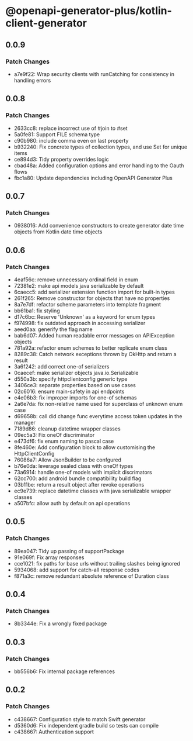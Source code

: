 # @openapi-generator-plus/kotlin-client-generator

## 0.0.9

### Patch Changes

- a7e9f22: Wrap security clients with runCatching for consistency in handling errors

## 0.0.8

### Patch Changes

- 2633cc8: replace incorrect use of #join to #set
- 5a0fe81: Support FILE schema type
- c90b980: include comma even on last property
- b932240: Fix concrete types of collection types, and use Set for unique items
- ce894d3: Tidy property overrides logic
- cbad48a: Added configuration options and error handling to the Oauth flows
- fbc1a80: Update dependencies including OpenAPI Generator Plus

## 0.0.7

### Patch Changes

- 0938016: Add convenience constructors to create generator date time objects from Kotlin date time objects

## 0.0.6

### Patch Changes

- 4eaf56c: remove unnecessary ordinal field in enum
- 72381e2: make api models java serializable by default
- 6caecc5: add serializer extension function import for built-in types
- 261f265: Remove constructor for objects that have no properties
- 8a7e7df: refactor scheme parameters into template fragment
- bb61ba1: fix styling
- d17c6bc: Reserve 'Unknown' as a keyword for enum types
- f974998: fix outdated approach in accessing serializer
- aeed0aa: generify the flag name
- bab6d07: Added human readable error messages on APIException objects
- 781a92a: refactor enum schemes to better replicate enum class
- 8289c38: Catch network exceptions thrown by OkHttp and return a result
- 3a6f242: add correct one-of serializers
- 0caecef: make serializer objects java.io.Serializable
- d550a3b: specify httpclientconfig generic type
- 3406ce3: separate properties based on use cases
- 02c6016: ensure main-safety in api endpoints
- e4e06b3: fix improper imports for one-of schemas
- 2a6e7da: fix non-relative name used for superclass of unknown enum case
- d69658b: call did change func everytime access token updates in the manager
- 7189d86: cleanup datetime wrapper classes
- 09ec5a3: Fix oneOf discriminator
- e473df6: fix enum naming to pascal case
- 8fe460e: Add configuration block to allow customising the HttpClientConfig
- 76086a7: Allow JsonBuilder to be confgured
- b76e0da: leverage sealed class with oneOf types
- 73a6914: handle one-of models with implicit discrimators
- 62cc700: add android bundle compatibility build flag
- 03b11be: return a result object after revoke operations
- ec9e739: replace datetime classes with java serializable wrapper classes
- a507bfc: allow auth by default on api operations

## 0.0.5

### Patch Changes

- 89ea047: Tidy up passing of supportPackage
- 91e069f: Fix array responses
- cce1021: fix paths for base urls without trailing slashes being ignored
- 5934068: add support for catch-all response codes
- f871a3c: remove redundant absolute reference of Duration class

## 0.0.4

### Patch Changes

- 8b3344e: Fix a wrongly fixed package

## 0.0.3

### Patch Changes

- bb556b6: Fix internal package references

## 0.0.2

### Patch Changes

- c438667: Configuration style to match Swift generator
- d5360d6: Fix independent gradle build so tests can compile
- c438667: Authentication support

